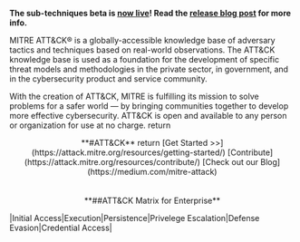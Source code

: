 **The sub-techniques beta is [now live](https://attack.mitre.org/beta/)! Read the [release blog post](https://medium.com/mitre-attack/attack-subs-what-you-need-to-know-99bce414ae0b) for more info.**


MITRE ATT&CK® is a globally-accessible knowledge base of adversary tactics and techniques based on real-world observations. The ATT&CK knowledge base is used as a foundation for the development of specific threat models and methodologies in the private sector, in government, and in the cybersecurity product and service community.


With the creation of ATT&CK, MITRE is fulfilling its mission to solve problems for a safer world — by bringing communities together to develop more effective cybersecurity. ATT&CK is open and available to any person or organization for use at no charge.   return


<center>**#ATT&CK**     return
[Get Started >>](https://attack.mitre.org/resources/getting-started/) 
[Contribute](https://attack.mitre.org/resources/contribute/)
[Check out our Blog](https://medium.com/mitre-attack)</center><br><br>

<center>**##ATT&CK Matrix for Enterprise**</center>

|Initial Access|Execution|Persistence|Privelege Escalation|Defense Evasion|Credential Access|
